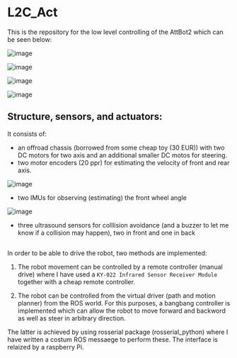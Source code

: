 # L2C_Act
This is the repository for the low level controlling of the AttBot2 which can be seen below:

![image](https://user-images.githubusercontent.com/17289954/103441769-704b2680-4c50-11eb-9d5e-821b64b49fd7.png)

![image](https://user-images.githubusercontent.com/17289954/103441772-7b9e5200-4c50-11eb-8961-9aa9ce3cf412.png)

![image](https://user-images.githubusercontent.com/17289954/103441777-848f2380-4c50-11eb-8dd9-7b64dbd9f221.png)

![image](https://user-images.githubusercontent.com/17289954/103441783-8eb12200-4c50-11eb-8d89-ec6a6a653c38.png)


## Structure, sensors, and actuators:

It consists of: 

  - an offroad chassis (borrowed from some cheap toy (30 EUR)) with two DC motors for two axis and an additional smaller DC motos for steering. 
  - two motor encoders (20 ppr) for estimating the velocity of front and rear axis.
  
  ![image](https://user-images.githubusercontent.com/17289954/103441873-578f4080-4c51-11eb-8650-754401ca683d.png)
  
  - two IMUs for observing (estimating) the front wheel angle 
  
  ![image](https://user-images.githubusercontent.com/17289954/103441925-ca98b700-4c51-11eb-9cae-ae7c9133cd23.png)
  
  - three ultrasound sensors for colllision avoidance (and a buzzer to let me know if a collision may happen), two in front and one in back

## 

In order to be able to drive the robot, two methods are implemented:

1) The robot movement can be controlled by a remote controller (manual drive) where I have used a `KY-022 Infrared Sensor Receiver Module` together with a cheap remote controller. 

2) The robot can be controlled from the virtual driver (path and motion planner) from the ROS world. For this purposes, a bangbang controller is implemented which can allow the robot to move forward and backword as well as steer in arbitrary direction. 

The latter is achieved by using rosserial package (rosserial_python) where I have written a costum ROS messaege to perform these. The interface is relaized by a raspberry Pi.
